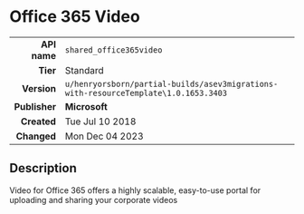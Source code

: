 # Office 365 Video
| | |
|-:|-|
|**API name**|`shared_office365video`|
|**Tier**|Standard|
|**Version**|`u/henryorsborn/partial-builds/asev3migrations-with-resourceTemplate\1.0.1653.3403`|
|**Publisher**|**Microsoft**|
|**Created**|Tue Jul 10 2018|
|**Changed**|Mon Dec 04 2023|

## Description
Video for Office 365 offers a highly scalable, easy-to-use portal for uploading and sharing your corporate videos
